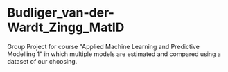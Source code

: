 # Budliger_van-der-Wardt_Zingg_MatID
Group Project for course "Applied Machine Learning and Predictive Modelling 1" in which multiple models are estimated and compared using a dataset of our choosing.
